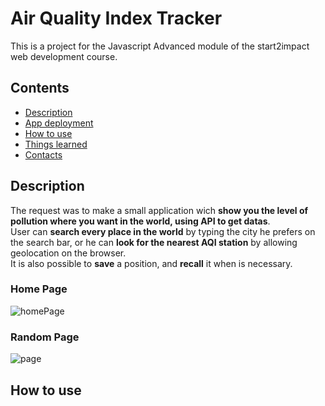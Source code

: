 # Air Quality Index Tracker
This is a project for the Javascript Advanced module of the start2impact web development course.
<br>
## Contents
- [Description](#description)
- [App deployment](#app-deployment)
- [How to use](#how-to-use)
- [Things learned](#things-learned)
- [Contacts](#contacts)

## Description
The request was to make a small application wich **show you the level of pollution where you want in the world, using API to get datas**.
<br>
User can **search every place in the world** by typing the city he prefers on the search bar, or he can **look for the nearest AQI station** by allowing geolocation on the browser.
<br>
It is also possible to **save** a position, and **recall** it when is necessary.
<br>
### Home Page
![homePage](https://user-images.githubusercontent.com/84512004/139426752-e70caabd-6d8a-43ae-8bcd-36ef56b6ddb3.png)
### Random Page
![page](https://user-images.githubusercontent.com/84512004/139426855-53d6674f-dfb2-4e64-8ab2-399f67d299ef.png)


## How to use
